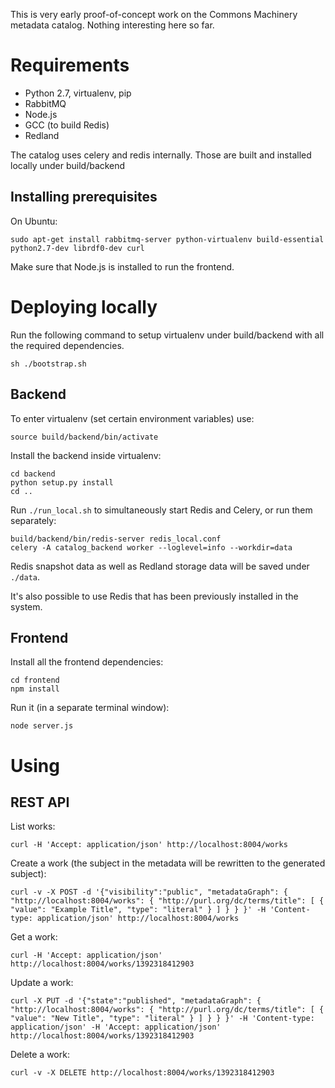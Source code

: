 This is very early proof-of-concept work on the Commons Machinery metadata catalog. Nothing interesting here so far.

Requirements
============

* Python 2.7, virtualenv, pip
* RabbitMQ
* Node.js
* GCC (to build Redis)
* Redland

The catalog uses celery and redis internally. Those are built and installed locally under build/backend

Installing prerequisites
------------------------

On Ubuntu:

    sudo apt-get install rabbitmq-server python-virtualenv build-essential python2.7-dev librdf0-dev curl

Make sure that Node.js is installed to run the frontend.

Deploying locally
=================

Run the following command to setup virtualenv under build/backend with all the required dependencies.

    sh ./bootstrap.sh

Backend
-------

To enter virtualenv (set certain environment variables) use:

    source build/backend/bin/activate

Install the backend inside virtualenv:

    cd backend
    python setup.py install
    cd ..

Run `./run_local.sh` to simultaneously start Redis and Celery, or run them separately:

    build/backend/bin/redis-server redis_local.conf
    celery -A catalog_backend worker --loglevel=info --workdir=data

Redis snapshot data as well as Redland storage data will be saved under `./data`.

It's also possible to use Redis that has been previously installed in the system.

Frontend
--------

Install all the frontend dependencies:

    cd frontend
    npm install

Run it (in a separate terminal window):

    node server.js


Using
=====

REST API
--------

List works:

    curl -H 'Accept: application/json' http://localhost:8004/works

Create a work (the subject in the metadata will be rewritten to the
generated subject):

    curl -v -X POST -d '{"visibility":"public", "metadataGraph": { "http://localhost:8004/works": { "http://purl.org/dc/terms/title": [ { "value": "Example Title", "type": "literal" } ] } } }' -H 'Content-type: application/json' http://localhost:8004/works

Get a work:

    curl -H 'Accept: application/json' http://localhost:8004/works/1392318412903

Update a work:

    curl -X PUT -d '{"state":"published", "metadataGraph": { "http://localhost:8004/works": { "http://purl.org/dc/terms/title": [ { "value": "New Title", "type": "literal" } ] } } }' -H 'Content-type: application/json' -H 'Accept: application/json' http://localhost:8004/works/1392318412903

Delete a work:

    curl -v -X DELETE http://localhost:8004/works/1392318412903

